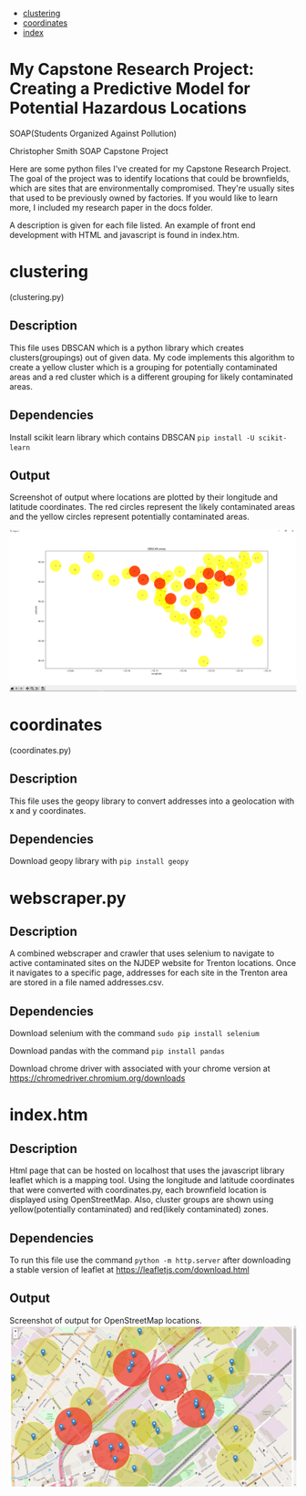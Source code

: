 - [clustering](#clustering)
- [coordinates](#coordinates)
- [index](#index.htm)


# My Capstone Research Project: Creating a Predictive Model for Potential Hazardous Locations
SOAP(Students Organized Against Pollution)

Christopher Smith
SOAP Capstone Project

Here are some python files I've created for my Capstone Research Project. The goal of the project was to identify locations that could be brownfields, which are sites that are environmentally compromised. They're usually sites that used to be previously owned by factories. If you would like to learn more, I included my research paper in the docs folder.

A description is given for each file listed. An example of front end development with HTML and javascript is found in index.htm. 

# clustering 
(clustering.py)

## Description
This file uses DBSCAN which is a python library which creates clusters(groupings) out of given data. My code implements this algorithm to create a yellow cluster which is a grouping for potentially contaminated areas and a red cluster which is a different grouping for likely contaminated areas.

## Dependencies 
Install scikit learn library which contains DBSCAN ```pip install -U scikit-learn```

## Output
Screenshot of output where locations are plotted by their longitude and latitude coordinates. The red circles represent the likely contaminated areas and the yellow circles represent potentially contaminated areas.

![Image of Clustering](https://github.com/TCNJsmithc69/My-Capstone-Research-Project/blob/main/images/clusteringAlgorithm.PNG)

# coordinates
(coordinates.py)

## Description
This file uses the geopy library to convert addresses into a geolocation with x and y coordinates.

## Dependencies 
Download geopy library with ```pip install geopy```
# webscraper.py

## Description
A combined webscraper and crawler that uses selenium to navigate to active contaminated sites on the NJDEP website for Trenton locations. Once it navigates to a specific page, addresses for each site in the Trenton area are stored in a file named addresses.csv.

## Dependencies 
Download selenium with the command  ```sudo pip install selenium```

Download pandas with the command ```pip install pandas```

Download chrome driver with associated with your chrome version at https://chromedriver.chromium.org/downloads
# index.htm

## Description
Html page that can be hosted on localhost that uses the javascript library leaflet which is a mapping tool. Using the longitude and latitude coordinates that were converted with coordinates.py, each brownfield location is displayed using OpenStreetMap. Also, cluster groups are shown using yellow(potentially contaminated) and red(likely contaminated) zones.

## Dependencies 
To run this file use the command  ```python -m http.server``` after downloading a stable version of leaflet at https://leafletjs.com/download.html

## Output
Screenshot of output for OpenStreetMap locations.
![Image of OpenStreetMaps](https://github.com/TCNJsmithc69/My-Capstone-Research-Project/blob/main/images/clustersScreenshot.PNG)


